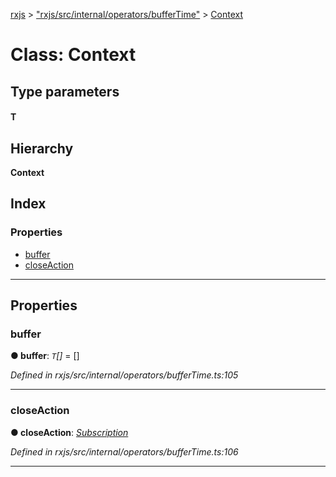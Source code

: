 [rxjs](../README.md) > ["rxjs/src/internal/operators/bufferTime"](../modules/_rxjs_src_internal_operators_buffertime_.md) > [Context](../classes/_rxjs_src_internal_operators_buffertime_.context.md)

# Class: Context

## Type parameters
#### T 
## Hierarchy

**Context**

## Index

### Properties

* [buffer](_rxjs_src_internal_operators_buffertime_.context.md#buffer)
* [closeAction](_rxjs_src_internal_operators_buffertime_.context.md#closeaction)

---

## Properties

<a id="buffer"></a>

###  buffer

**● buffer**: *`T`[]* =  []

*Defined in rxjs/src/internal/operators/bufferTime.ts:105*

___
<a id="closeaction"></a>

###  closeAction

**● closeAction**: *[Subscription](_rxjs_src_internal_subscription_.subscription.md)*

*Defined in rxjs/src/internal/operators/bufferTime.ts:106*

___

